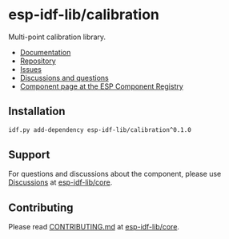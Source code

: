 # esp-idf-lib/calibration

Multi-point calibration library.

* [Documentation](https://esp-idf-lib.github.io/calibration/)
* [Repository](https://github.com/esp-idf-lib/calibration)
* [Issues](https://github.com/esp-idf-lib/calibration/issues)
* [Discussions and questions](https://github.com/esp-idf-lib/core/discussions)
* [Component page at the ESP Component Registry](https://components.espressif.com/components/esp-idf-lib/calibration)

## Installation

```sh
idf.py add-dependency esp-idf-lib/calibration^0.1.0
```

## Support

For questions and discussions about the component, please use
[Discussions](https://github.com/esp-idf-lib/core/discussions)
at [esp-idf-lib/core](https://github.com/esp-idf-lib/core).

## Contributing

Please read [CONTRIBUTING.md](https://github.com/esp-idf-lib/core/blob/main/CONTRIBUTING.md)
at [esp-idf-lib/core](https://github.com/esp-idf-lib/core).
